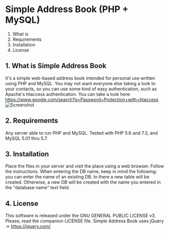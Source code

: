 # Simple Address Book (PHP + MySQL)


1. What is
2. Requirements
3. Installation
4. License


## 1. What is Simple Address Book
It's a simple web-based address book intended for personal use
written using PHP and MySQL.
You may not want everyone else taking a look to your contacts,
so you can use some kind of easy authentication, such as
Apache's htaccess authentication. You can take a look here:
https://www.google.com/search?q=Password+Protection+with+htaccess
![Screenshot](http://julifos.com/soft/simple-address-book/screenshot.png "")

## 2. Requirements
Any server able to run PHP and MySQL.
Tested with PHP 5.6 and 7.3, and MySQL 5.01 thru 5.7.

## 3. Installation
Place the files in your server and visit the place using a web
browser. Follow the instructions.
When entering the DB name, keep in mind the following: you can
enter the name of an existing DB. In there a new table will be
created. Otherwise, a new DB will be created with the name you
entered in the "database name" text field.

## 4. License
This software is released under the GNU GENERAL PUBLIC LICENSE v3.
Please, read the companion LICENSE file.
Simple Address Book uses jQuery -> https://jquery.com/
